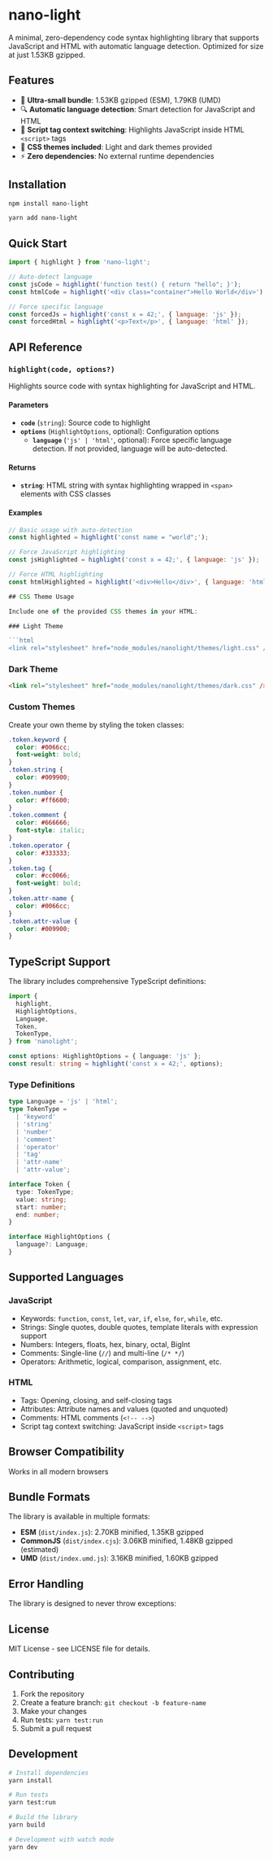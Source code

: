 # nano-light

A minimal, zero-dependency code syntax highlighting library that supports JavaScript and HTML with automatic language detection. Optimized for size at just 1.53KB gzipped.

## Features

- 🚀 **Ultra-small bundle**: 1.53KB gzipped (ESM), 1.79KB (UMD)
- 🔍 **Automatic language detection**: Smart detection for JavaScript and HTML
- 🎯 **Script tag context switching**: Highlights JavaScript inside HTML `<script>` tags
- 🎨 **CSS themes included**: Light and dark themes provided
- ⚡ **Zero dependencies**: No external runtime dependencies

## Installation

```bash
npm install nano-light
```

```bash
yarn add nano-light
```

## Quick Start

```javascript
import { highlight } from 'nano-light';

// Auto-detect language
const jsCode = highlight('function test() { return "hello"; }');
const htmlCode = highlight('<div class="container">Hello World</div>');

// Force specific language
const forcedJs = highlight('const x = 42;', { language: 'js' });
const forcedHtml = highlight('<p>Text</p>', { language: 'html' });
```

## API Reference

### `highlight(code, options?)`

Highlights source code with syntax highlighting for JavaScript and HTML.

#### Parameters

- **`code`** (`string`): Source code to highlight
- **`options`** (`HighlightOptions`, optional): Configuration options
  - **`language`** (`'js' | 'html'`, optional): Force specific language detection. If not provided, language will be auto-detected.

#### Returns

- **`string`**: HTML string with syntax highlighting wrapped in `<span>` elements with CSS classes

#### Examples

````javascript
// Basic usage with auto-detection
const highlighted = highlight('const name = "world";');

// Force JavaScript highlighting
const jsHighlighted = highlight('const x = 42;', { language: 'js' });

// Force HTML highlighting
const htmlHighlighted = highlight('<div>Hello</div>', { language: 'html' });

## CSS Theme Usage

Include one of the provided CSS themes in your HTML:

### Light Theme

```html
<link rel="stylesheet" href="node_modules/nanolight/themes/light.css" />
````

### Dark Theme

```html
<link rel="stylesheet" href="node_modules/nanolight/themes/dark.css" />
```

### Custom Themes

Create your own theme by styling the token classes:

```css
.token.keyword {
  color: #0066cc;
  font-weight: bold;
}
.token.string {
  color: #009900;
}
.token.number {
  color: #ff6600;
}
.token.comment {
  color: #666666;
  font-style: italic;
}
.token.operator {
  color: #333333;
}
.token.tag {
  color: #cc0066;
  font-weight: bold;
}
.token.attr-name {
  color: #0066cc;
}
.token.attr-value {
  color: #009900;
}
```

## TypeScript Support

The library includes comprehensive TypeScript definitions:

```typescript
import {
  highlight,
  HighlightOptions,
  Language,
  Token,
  TokenType,
} from 'nanolight';

const options: HighlightOptions = { language: 'js' };
const result: string = highlight('const x = 42;', options);
```

### Type Definitions

```typescript
type Language = 'js' | 'html';
type TokenType =
  | 'keyword'
  | 'string'
  | 'number'
  | 'comment'
  | 'operator'
  | 'tag'
  | 'attr-name'
  | 'attr-value';

interface Token {
  type: TokenType;
  value: string;
  start: number;
  end: number;
}

interface HighlightOptions {
  language?: Language;
}
```

## Supported Languages

### JavaScript

- Keywords: `function`, `const`, `let`, `var`, `if`, `else`, `for`, `while`, etc.
- Strings: Single quotes, double quotes, template literals with expression support
- Numbers: Integers, floats, hex, binary, octal, BigInt
- Comments: Single-line (`//`) and multi-line (`/* */`)
- Operators: Arithmetic, logical, comparison, assignment, etc.

### HTML

- Tags: Opening, closing, and self-closing tags
- Attributes: Attribute names and values (quoted and unquoted)
- Comments: HTML comments (`<!-- -->`)
- Script tag context switching: JavaScript inside `<script>` tags

## Browser Compatibility

Works in all modern browsers

## Bundle Formats

The library is available in multiple formats:

- **ESM** (`dist/index.js`): 2.70KB minified, 1.35KB gzipped
- **CommonJS** (`dist/index.cjs`): 3.06KB minified, 1.48KB gzipped (estimated)
- **UMD** (`dist/index.umd.js`): 3.16KB minified, 1.60KB gzipped

## Error Handling

The library is designed to never throw exceptions:

## License

MIT License - see LICENSE file for details.

## Contributing

1. Fork the repository
2. Create a feature branch: `git checkout -b feature-name`
3. Make your changes
4. Run tests: `yarn test:run`
5. Submit a pull request

## Development

```bash
# Install dependencies
yarn install

# Run tests
yarn test:run

# Build the library
yarn build

# Development with watch mode
yarn dev
```
